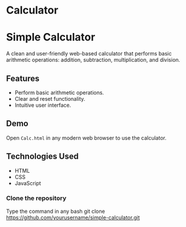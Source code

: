 # Calculator
# Simple Calculator

A clean and user-friendly web-based calculator that performs basic arithmetic operations: addition, subtraction, multiplication, and division.

## Features
- Perform basic arithmetic operations.
- Clear and reset functionality.
- Intuitive user interface.
  
## Demo
Open `Calc.html` in any modern web browser to use the calculator.

## Technologies Used
- HTML
- CSS
- JavaScript

### Clone the repository
Type the command in any  bash
git clone https://github.com/yourusername/simple-calculator.git


